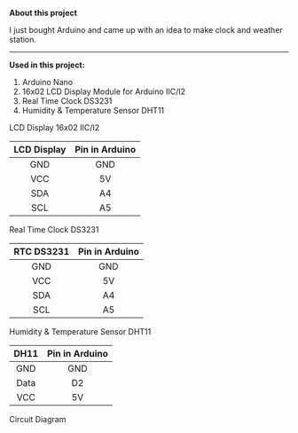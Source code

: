 
**About this project**

I just bought Arduino and came up with an idea to make clock and weather station.

----

**Used in this project:**




1. Arduino Nano
2. 16x02 LCD Display Module for Arduino IIC/I2 
3. Real Time Clock DS3231
4. Humidity & Temperature Sensor DHT11


LCD Display 16x02 IIC/I2

| LCD Display| Pin in Arduino  |
| :-----: | :-: |
| GND | GND |
| VCC | 5V |
| SDA | A4 |
| SCL | A5 |


Real Time Clock DS3231

| RTC  DS3231| Pin in Arduino  |
| :-----: | :-: |
| GND | GND |
| VCC | 5V |
| SDA | A4 |
| SCL | A5 |


Humidity & Temperature Sensor DHT11

| DH11 | Pin in Arduino  |
| :-----: | :-: |
| GND | GND |
| Data | D2 |
| VCC | 5V |


Circuit Diagram